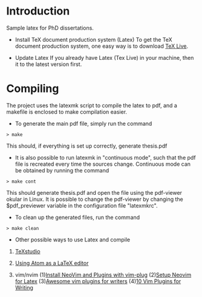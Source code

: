 Introduction
============

Sample latex for PhD dissertations.

* Install TeX document production system (Latex)
To get the TeX document production system, one easy way is to download [TeX Live](https://www.tug.org/texlive/).

* Update Latex
If you already have Latex (Tex Live) in your machine,
then it to the latest version first.

Compiling
=========

The project uses the latexmk script to compile the latex to pdf, and a makefile
is enclosed to make compilation easier.

* To generate the main pdf file, simply run the command

`> make`

This should, if everything is set up correctly, generate thesis.pdf

* It is also possible to run latexmk in "continuous mode", such that the pdf file
is recreated every time the sources change. Continuous mode can be obtained by
running the command

`> make cont`

This should generate thesis.pdf and open the file using the pdf-viewer okular in Linux.
It is possible to change the pdf-viewer by changing the $pdf_previewer variable
in the configuration file "latexmkrc".

* To clean up the generated files, run the command

`> make clean`

* Other possible ways to use Latex and compile

1. [TeXstudio](https://www.texstudio.org/)

2. [Using Atom as a LaTeX editor](https://medium.com/@lucasrebscher/using-atom-as-a-latex-editor-93756de3d726)

3. vim/nvim
  (1)[Install NeoVim and Plugins with vim-plug](https://www.linode.com/docs/tools-reference/tools/how-to-install-neovim-and-plugins-with-vim-plug/)
  (2)[Setup Neovim for Latex](https://yufanlu.net/2018/09/03/neovim-latex/)
  (3)[Awesome vim plugins for writers](https://opensource.com/article/17/2/vim-plugins-writers)
  (4)[10 Vim Plugins for Writing](https://dev.to/tomfern/10-vim-plugins-for-writing-2k66)
